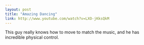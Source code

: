 ```yaml
---
layout: post
title: "Amazing Dancing"
link: http://www.youtube.com/watch?v=LXO-jKksQkM
---
```

This guy really knows how to move to match the music, and he has incredible physical control.
